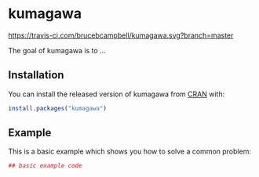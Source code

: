 # kumagawa

https://travis-ci.com/brucebcampbell/kumagawa.svg?branch=master

The goal of kumagawa is to ...

## Installation

You can install the released version of kumagawa from [CRAN](https://CRAN.R-project.org) with:

``` r
install.packages("kumagawa")
```

## Example

This is a basic example which shows you how to solve a common problem:

``` r
## basic example code
```

